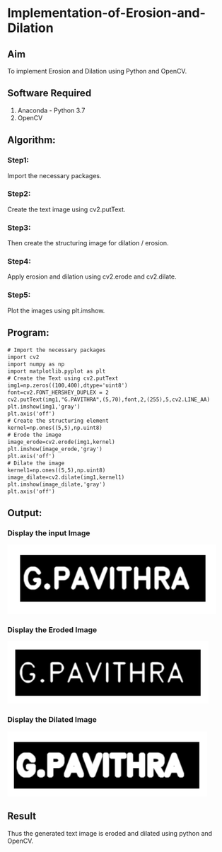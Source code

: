 # Implementation-of-Erosion-and-Dilation
## Aim
To implement Erosion and Dilation using Python and OpenCV.
## Software Required
1. Anaconda - Python 3.7
2. OpenCV
## Algorithm:
### Step1:
Import the necessary packages.
### Step2:
Create the text image using cv2.putText.
### Step3:
Then create the structuring image for dilation / erosion.
### Step4:
Apply erosion and dilation using cv2.erode and cv2.dilate.
### Step5:
Plot the images using plt.imshow.
## Program:
~~~
# Import the necessary packages
import cv2
import numpy as np
import matplotlib.pyplot as plt
# Create the Text using cv2.putText
img1=np.zeros((100,400),dtype='uint8')
font=cv2.FONT_HERSHEY_DUPLEX = 2
cv2.putText(img1,"G.PAVITHRA",(5,70),font,2,(255),5,cv2.LINE_AA)
plt.imshow(img1,'gray')
plt.axis('off')
# Create the structuring element
kernel=np.ones((5,5),np.uint8)
# Erode the image
image_erode=cv2.erode(img1,kernel)
plt.imshow(image_erode,'gray')
plt.axis('off')
# Dilate the image
kernel1=np.ones((5,5),np.uint8)
image_dilate=cv2.dilate(img1,kernel1)
plt.imshow(image_dilate,'gray')
plt.axis('off')
~~~
## Output:

### Display the input Image
![output](v1.png)
### Display the Eroded Image
![output](v2.png)
### Display the Dilated Image
![output](v3.png)
## Result
Thus the generated text image is eroded and dilated using python and OpenCV.